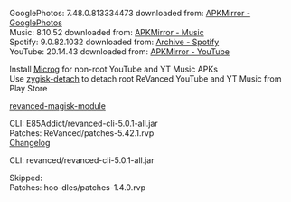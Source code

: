 GooglePhotos: 7.48.0.813334473
downloaded from: [APKMirror - GooglePhotos](https://www.apkmirror.com/apk/google-inc/photos/google-photos-7-48-0-813334473-release/google-photos-7-48-0-813334473-4-android-apk-download/)  
Music: 8.10.52
downloaded from: [APKMirror - Music](https://www.apkmirror.com/apk/google-inc/youtube-music/youtube-music-8-10-52-release/youtube-music-8-10-52-4-android-apk-download/)  
Spotify: 9.0.82.1032
downloaded from: [Archive - Spotify](https://archive.org/download/e85-apks/apks/com.spotify.music)  
YouTube: 20.14.43
downloaded from: [APKMirror - YouTube](https://www.apkmirror.com/apk/google-inc/youtube/youtube-20-14-43-release/youtube-20-14-43-2-android-apk-download/)  

Install [Microg](https://github.com/ReVanced/GmsCore/releases) for non-root YouTube and YT Music APKs  
Use [zygisk-detach](https://github.com/j-hc/zygisk-detach) to detach root ReVanced YouTube and YT Music from Play Store  

[revanced-magisk-module](https://github.com/E85Addict/revanced-magisk-module)
  
CLI: E85Addict/revanced-cli-5.0.1-all.jar  
Patches: ReVanced/patches-5.42.1.rvp  
[Changelog](https://github.com/ReVanced/revanced-patches/releases/tag/v5.42.1)

CLI: revanced/revanced-cli-5.0.1-all.jar    

Skipped:  
Patches: hoo-dles/patches-1.4.0.rvp                    
